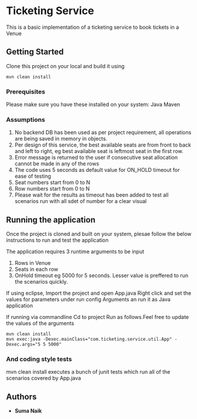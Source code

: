 # Ticketing Service

This is a basic implementation of a ticketing service to book tickets in a Venue 

## Getting Started

Clone this project on your local and build it using 
```
mvn clean install
```

### Prerequisites

Please make sure you have these installed on your system:
Java 
Maven


### Assumptions
1. No backend DB has been used as per project requirement, all operations are being saved in memory in objects.
2. Per design of this service, the best available seats are from front to back and left to right, 
eg best available seat is leftmost seat in the first row.
3. Error message is returned to the user if consecutive seat allocation cannot be made in any of the rows
4. The code uses 5 seconds as default value for ON_HOLD timeout for ease of testing
5. Seat numbers start from 0 to N
7. Row numbers start from 0 to N
6. Please wait for the results as timeout has been added to test all scenarios run with all sdet of number for a clear visual



## Running the application

Once the project is cloned and built on your system, plesae follow the below instructions to run and test the application

The application requires 3 runtime arguments to be input
1. Rows in Venue
2. Seats in each row
3. OnHold timeout eg 5000 for 5 seconds. Lesser value is preffered to run the scenarios quickly.

If using eclipse, 
Import the project and open App.java
Right click and set the values for parameters under run config Arguments an run it as Java application


If running via commandline
Cd to project
Run as follows.Feel free to update the values of the arguments

```
mvn clean install
mvn exec:java -Dexec.mainClass="com.ticketing.service.util.App" -Dexec.args="5 5 5000"
```

### And coding style tests

mvn clean install executes a bunch of junit tests which run all of the scenarios covered by App.java


## Authors

* **Suma Naik** 


